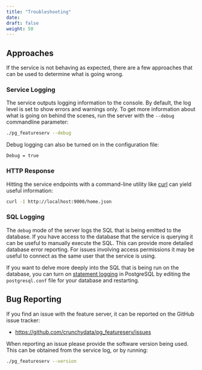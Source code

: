 ```yaml
---
title: "Troubleshooting"
date:
draft: false
weight: 50
---
```


## Approaches

If the service is not behaving as expected, there are a few approaches that can be used
to determine what is going wrong.

### Service Logging

The service outputs logging information to the console.
By default, the log level is set to show errors and warnings only.
To get more information about what is going on behind the scenes,
run the server with the `--debug` commandline parameter:
```sh
./pg_featureserv --debug
```
Debug logging can also be turned on in the configuration file:
```
Debug = true
```

### HTTP Response

Hitting the service endpoints with a command-line utility like [curl](https://curl.haxx.se/)
can yield useful information:
```sh
curl -I http://localhost:9000/home.json
```

### SQL Logging

The `debug` mode of the server logs the SQL that is being emitted to the database.
If you have access to the database that the service is querying it can
be useful to manually execute the SQL.
This can provide more detailed database error reporting.
For issues involving access permissions it may be useful to
connect as the same user that the service is using.

If you want to delve more deeply into the SQL that is being run on the database, you can turn on [statement logging](https://www.postgresql.org/docs/current/runtime-config-logging.html#GUC-LOG-STATEMENT) in PostgreSQL by editing the `postgresql.conf` file for your database and restarting.

## Bug Reporting

If you find an issue with the feature server, it can be reported on the GitHub issue tracker:

* https://github.com/crunchydata/pg_featureserv/issues

When reporting an issue please provide the software version being used.
This can be obtained from the service log, or by running:
```sh
./pg_featureserv --version
```
